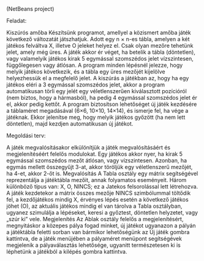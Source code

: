 (NetBeans project)

Feladat:

Kiszúrós amőba
Készítsünk programot, amellyel a közismert amőba játék következő változatát játszhatjuk. Adott egy n × n-es tábla, amelyen a két játékos felváltva X, illetve O jeleket helyez el. Csak olyan mezőre tehetünk jelet, amely még üres. A játék akkor ér véget, ha betelik a tábla (döntetlen), vagy valamelyik játékos kirak 5 egymással szomszédos jelet vízszintesen, függőlegesen vagy átlósan. A program minden lépésnél jelezze, hogy melyik játékos következik, és a tábla egy üres mezőjét kijelölve helyezhessük el a megfelelő jelet. A kiszúrás a játékban az, hogy ha egy játékos eléri a 3 egymással szomszédos jelet, akkor a program automatikusan törli egy jelét egy véletlenszerűen kiválasztott pozícióról (nem biztos, hogy a hármasból), ha pedig 4 egymással szomszédos jelet ér el, akkor pedig kettőt. A program biztosítson lehetőséget új játék kezdésére a táblaméret megadásával (6×6, 10×10, 14×14), és ismerje fel, ha vége a játéknak. Ekkor jelenítse meg, hogy melyik játékos győzött (ha nem lett döntetlen), majd kezdjen automatikusan új játékot.

Megoldási terv:

A játék megvalósításakor elkülönítjük a játék megvalósításáért és megjelenítéséért felelős modulokat.
Egy játékos akkor nyer, ha kirak 5 egymással szomszédos mezőt átlósan, vagy vízszintesen. Azonban, ha egymás mellett összegyűjt 3-at, akkor töröljük egy véletlenszerű mezőjét, ha 4-et, akkor 2-őt is.
Megvalósítás
A Tabla osztály egy mátrix segítségével reprezentálja a játéktábla mezőit, annak folyamatos eseményeit. Három különböző típus van: X, O, NINCS; ez a Jatekos felsorolással lett létrehozva. A játék kezdetekor a mátrix összes mezője NINCS szimbólummal töltődik fel, a kezdőjátékos mindig X, érvényes lépés esetén a következő játékos jöhet (O), az aktuális játékos mindig el van tárolva a Tabla osztályban, ugyanez szimulálja a lépéseket, keresi a győztest, döntetlen helyzetet, vagy „szúr ki” vele.
Megjelenítés
Az Ablak osztály felelős a megjelenítésért, megnyitáskor a közepes pálya fogad minket, új játékot ugyanazon a pályán a játéktábla feletti sorban van bármikor lehetőségünk az Új játék gombra kattintva, de a játék menüjében a pályaméret menüpont segítségévek megjelenik a pályaválasztás lehetősége, ugyanitt természetesen ki is léphetünk a játékból a kilépés gombra kattintva.
